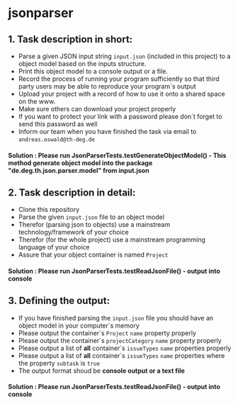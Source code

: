 # jsonparser

## 1. Task description in short:
*  Parse a given JSON input string `input.json` (included in this project) to a object model based on the inputs structure.  
*  Print this object model to a console output or a file.
*  Record the process of running your program sufficiently so that third party users may be able to reproduce your program´s output
*  Upload your project with a record of how to use it onto a shared space on the www.
*  Make sure others can download your project properly
*  If you want to protect your link with a password please don´t forget to send this password as well
*  Inform our team when you have finished the task via email to `andreas.oswald@th-deg.de`
#### Solution : Please run JsonParserTests.testGenerateObjectModel() - This method generate object model into the package "de.deg.th.json.parser.model" from input.json

## 2. Task description in detail:
*  Clone this repository
*  Parse the given `input.json` file to an object model
*  Therefor (parsing json to objects) use a mainstream technology/framework of your choice
*  Therefor (for the whole project) use a mainstream programming language of your choice
*  Assure that your object container is named `Project`
#### Solution : Please run JsonParserTests.testReadJsonFile() - output into console

## 3. Defining the output:
*  If you have finished parsing the `input.json` file you should have an object model in your computer´s memory
*  Please output the container´s `Project` `name` property properly
*  Please output the container´s `projectCategory` `name` property properly
*  Please output a list of **all** container´s `issueTypes` `name` properties properly
*  Please output a list of **all** container´s `issueTypes` `name` properties where the property `subtask` is `true`
*  The output format shoud be **console output or a text file**
#### Solution : Please run JsonParserTests.testReadJsonFile() - output into console
